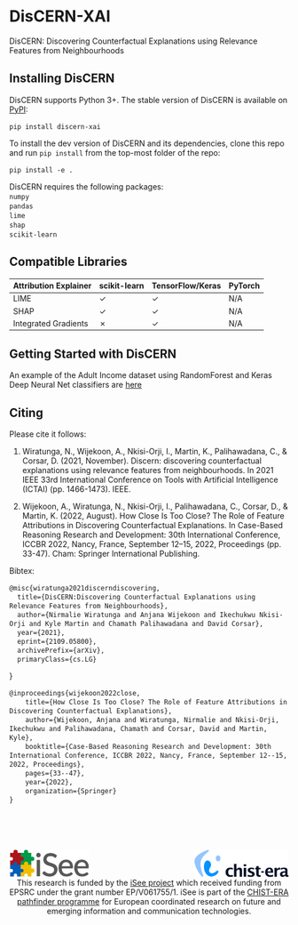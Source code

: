# DisCERN-XAI
DisCERN: Discovering Counterfactual Explanations using Relevance Features from Neighbourhoods

## Installing DisCERN
DisCERN supports Python 3+. The stable version of DisCERN is available on [PyPI](https://pypi.org/project/discern-xai/):

    pip install discern-xai

To install the dev version of DisCERN and its dependencies, clone this repo and run `pip install` from the top-most folder of the repo:

    pip install -e .

DisCERN requires the following packages:<br>
`numpy`<br>
`pandas`<br>
`lime`<br>
`shap`<br>
`scikit-learn`


## Compatible Libraries 
| Attribution Explainer | scikit-learn | TensorFlow/Keras | PyTorch |
|-----------------------|--------------|------------------|---------|
| LIME                  | &check;      | &check;          | N/A     | 
| SHAP                  | &check;      | &check;          | N/A     | 
| Integrated Gradients  | &cross;      | &check;          | N/A     | 


## Getting Started with DisCERN

An example of the Adult Income dataset using RandomForest and Keras Deep Neural Net classifiers are <a href="/tests/adult_income.py">here</a>

<!--Multi-class Classification example using the Cancer risk dataset and RandomForest classifier <a href="/tests/cancer.py">here</a>-->

## Citing

Please cite it follows:

1. Wiratunga, N., Wijekoon, A., Nkisi-Orji, I., Martin, K., Palihawadana, C., & Corsar, D. (2021, November). Discern: discovering counterfactual explanations using relevance features from neighbourhoods. In 2021 IEEE 33rd International Conference on Tools with Artificial Intelligence (ICTAI) (pp. 1466-1473). IEEE.

2. Wijekoon, A., Wiratunga, N., Nkisi-Orji, I., Palihawadana, C., Corsar, D., & Martin, K. (2022, August). How Close Is Too Close? The Role of Feature Attributions in Discovering Counterfactual Explanations. In Case-Based Reasoning Research and Development: 30th International Conference, ICCBR 2022, Nancy, France, September 12–15, 2022, Proceedings (pp. 33-47). Cham: Springer International Publishing.

Bibtex:

    @misc{wiratunga2021discerndiscovering,
      title={DisCERN:Discovering Counterfactual Explanations using Relevance Features from Neighbourhoods}, 
      author={Nirmalie Wiratunga and Anjana Wijekoon and Ikechukwu Nkisi-Orji and Kyle Martin and Chamath Palihawadana and David Corsar},
      year={2021},
      eprint={2109.05800},
      archivePrefix={arXiv},
      primaryClass={cs.LG}
}

    @inproceedings{wijekoon2022close,
        title={How Close Is Too Close? The Role of Feature Attributions in Discovering Counterfactual Explanations},
        author={Wijekoon, Anjana and Wiratunga, Nirmalie and Nkisi-Orji, Ikechukwu and Palihawadana, Chamath and Corsar, David and Martin, Kyle},
        booktitle={Case-Based Reasoning Research and Development: 30th International Conference, ICCBR 2022, Nancy, France, September 12--15, 2022, Proceedings},
        pages={33--47},
        year={2022},
        organization={Springer}
    }

<br>
<br>
<br>
<br>

<img align="left" src="isee.png" alt="drawing" height="50"/>
<img align="right" src="chistera.png" alt="drawing" height="50"/><br><br><br>
<center>This research is funded by the <a href="https://isee4xai.com">iSee project</a> which received funding from EPSRC under the grant number EP/V061755/1. iSee is part of the <a href="https://www.chistera.eu/">CHIST-ERA pathfinder programme</a> for European coordinated research on future and emerging information and communication technologies.</center>



